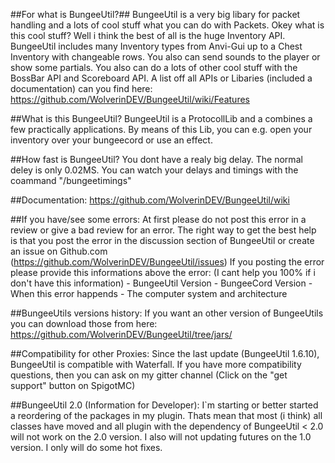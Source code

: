 ##For what is BungeeUtil?##
	BungeeUtil is a very big libary for packet handling and
	a lots of cool stuff what you can do with Packets.
	Okey what is this cool stuff? Well i think the
	best of all is the huge Inventory API.
	BungeeUtil includes many Inventory types from Anvi-Gui
	up to a Chest Inventory with changeable rows.
	You also can send sounds to the player or show some partials.
	You also can do a lots of other cool stuff with the BossBar API and Scoreboard API.
	A list off all APIs or Libaries (included a documentation) can you find here:
	https://github.com/WolverinDEV/BungeeUtil/wiki/Features

##What is this BungeeUtil?
	 BungeeUtil is a ProtocollLib and a combines a few practically applications.
	 By means of this Lib, you can e.g. open your inventory over your bungeecord or use an effect.

##How fast is BungeeUtil?
	 You dont have a realy big delay. The normal deley is only 0.02MS.
	 You can watch your delays and timings with the coammand "/bungeetimings"

##Documentation:
	 https://github.com/WolverinDEV/BungeeUtil/wiki

##If you have/see some errors:
	At first please do not post this error in a review or give a bad review for an error.
	The right way to get the best help is that you post the error in the discussion section of BungeeUtil
	or create an issue on Github.com (https://github.com/WolverinDEV/BungeeUtil/issues)
	If you posting the error please provide this informations above the error: 
	(I cant help you 100% if i don't have this information)
	- BungeeUtil Version
	- BungeeCord Version
	- When this error happends
	- The computer system and architecture

##BungeeUtils versions history:
	If you want an other version of BungeeUtils you can download those from here:
	https://github.com/WolverinDEV/BungeeUtil/tree/jars/

##Compatibility for other Proxies:
	Since the last update (BungeeUtil 1.6.10), BungeeUtil is compatible with Waterfall.
	If you have more compatibility questions, then you can ask on my gitter channel
	(Click on the "get support" button on SpigotMC)

##BungeeUtil 2.0 (Information for Developer):
	I`m starting or better started a reordering of the packages in my plugin.
	Thats mean that most (i think) all classes have moved and all plugin with
	the dependency of BungeeUtil < 2.0 will not work on the 2.0 version.
	I also will not updating futures on the 1.0 version. I only will do some hot fixes.
